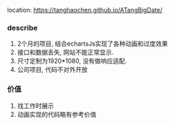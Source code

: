 location: https://tanghaochen.github.io/ATangBigDate/

### describe
1. 2个月的项目, 结合echartsJs实现了各种动画和过度效果
2. 接口和数据丢失, 网站不能正常显示.
3. 尺寸定制为1920*1080, 没有做响应适配.
4. 公司项目, 代码不对外开放

### 价值
1. 找工作时展示
2. 动画实现的代码略有参考价值
